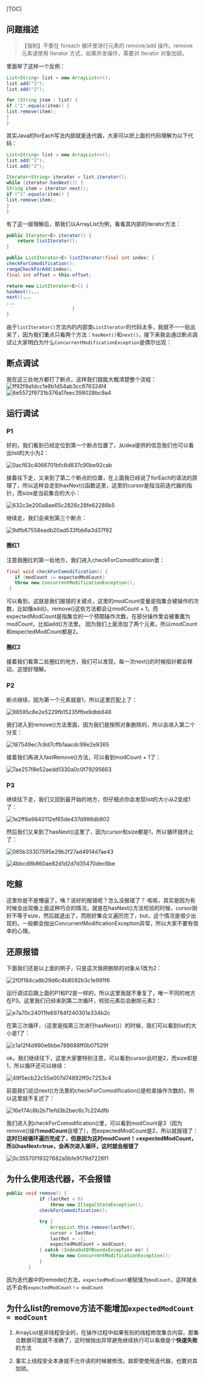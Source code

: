 [TOC]
## 问题描述
> 【强制】不要在 foreach 循环里进行元素的 remove/add 操作。remove 元素请使用 Iterator 方式，如果并发操作，需要对 Iterator 对象加锁。

里面举了这样一个反例：
```java
List<String> list = new ArrayList<>();
list.add("1");
list.add("2");

for (String item : list) {
if ("1".equals(item)) {
list.remove(item);
}
}
```
其实Java的forEach写法内部就是迭代器，大家可以把上面的代码理解为以下代码：
```java
List<String> list = new ArrayList<>();
list.add("1");
list.add("2");

Iterator<String> iterator = list.iterator();
while (iterator.hasNext()) {
String item = iterator.next();
if ("1".equals(item)) {
list.remove(item);
}
}
```
有了这一层理解后，那我们以ArrayList为例，看看其内部的iterator方法：
```java
public Iterator<E> iterator() {
    return listIterator();
}

public ListIterator<E> listIterator(final int index) {
checkForComodification();
rangeCheckForAdd(index);
final int offset = this.offset;

return new ListIterator<E>() {
hasNext()...
next()...
...
                        }
}
```
由于`listIterator()`方法内的内部类`ListIterator`的代码太多，我就不一一贴出来了，因为我们重点只看两个方法：`hasNext()`和`next()`，接下来我会通过断点调试让大家明白为什么`ConcurrentModificationException`是偶尔出现：
## 断点调试
我在这三处地方都打了断点，这样我们就能大概清楚整个流程：
![ff92f9a1dcc1e8b1d54ab3cc876324f4](Java·ConcurrentModificationException的具体原因.resources/1_2.png)
![6e5572f9731b376a17eec398028bc9a4](Java·ConcurrentModificationException的具体原因.resources/1_14.png)

## 运行调试
### P1
好的，我们看到已经定位到第一个断点位置了，从idea提供的信息我们也可以看出list的大小为2：

![0acf63c4066701bfc6d837c90be92cab](Java·ConcurrentModificationException的具体原因.resources/1_6.png)

接着往下走，又来到了第二个断点的位置，在上面我已经说了forEach的语法的原理了，所以这样会走到haxNext()函数这里，这里的cursor是指当前迭代器的指针，而size是当前集合的大小：

![632c3e200a8ae65c2826c28fe62286b5](Java·ConcurrentModificationException的具体原因.resources/1_13.png)

继续走，我们会来到第三个断点：

![9dfb67558eadb20ad533fbb6a3d37f92](Java·ConcurrentModificationException的具体原因.resources/1_3.png)

#### 圈红1

注意我圈红的第一处地方，我们进入checkForComodification里：
```java
final void checkForComodification() {
   if (modCount != expectedModCount)
   throw new ConcurrentModificationException();
 }
```
可以看到，这就是我们报错的关键点，这里的modCount变量是指集合被操作的次数，比如像add()、remove()这些方法都会让modCount + 1，而expectedModCount是指集合的一个预期操作次数，在部分操作里会被重置为modCount，比如add()方法里。
因为我们上面添加了两个元素，所以modCount和expectedModCount都是2。

#### 圈红2

接着我们看第二处圈红的地方，我们可以发现，每一次next()的时候指针都会移动，这很好理解。

### P2

断点继续，因为第一个元素就是1，所以这里匹配上了：

![98595c8e2e5229fb15235ffbe9dbb648](Java·ConcurrentModificationException的具体原因.resources/1_8.png)

我们进入到remove()方法里面，因为我们是按照对象删除的，所以会进入第二个分支：

![187549ec7c8d7cffb1aacdc99e2e9365](Java·ConcurrentModificationException的具体原因.resources/1_12.png)

接着我们再进入fastRemove()方法，可以看到modCount + 1了：

![7ae257f8e52aedd1330a0c0f79295663](Java·ConcurrentModificationException的具体原因.resources/1_1.png)

### P3
继续往下走，我们又回到最开始的地方，但仔细点你会发现list的大小从2变成1了：

![1e2ff8a9840112ef65de437d998db802](Java·ConcurrentModificationException的具体原因.resources/1_10.png)

然后我们又来到了hasNext()这里了，因为cursor和size都是1，所以循环就终止了：

![065b33307595e29b2f27ad4914d7ae43](Java·ConcurrentModificationException的具体原因.resources/1_11.png)

![4bbcd9b860ae82d1d2d7d35470dec6be](Java·ConcurrentModificationException的具体原因.resources/1.png)

## 吃鲸

这里你是不是懵逼了，咦？说好的报错呢？怎么没报错了？
咳咳，其实是因为有时候会出现像上面这种巧合的情况，就是在hasNext()方法校验的时候，cursor刚好不等于size，然后就退出了，而刚好集合又遍历完了，but，这个情况是很少出现的，一般都会抛出ConcurrentModificationException异常，所以大家不要有侥幸的心理。


## 还原报错
下面我们还是以上面的例子，只是这次我把删除的对象从1改为2：

![2f0f184ca8b29d6c4b8592b3c1e991f6](Java·ConcurrentModificationException的具体原因.resources/1_9.png)

运行调试后跟上面的P1和P2是一样的，所以这里我就不重复了，唯一不同的地方在P3。这里我们已经来到第二次循环，校验元素后会删除元素2：

![e7a70c24011fe69784f240301e334b2c](Java·ConcurrentModificationException的具体原因.resources/1_7.png)

在第三次循环，（这里是指第三次进行hasNext()）的时候，我们可以看到list的大小是1了：

![c1a12f4d990e6bbe788688ff0b07529f](Java·ConcurrentModificationException的具体原因.resources/1_15.png)

ok，我们继续往下，这里大家要特别注意，可以看到cursor此时是2，而size却是1，所以循环还可以继续：

![49f5ecb22c55e007d74892ff0c7253c4](Java·ConcurrentModificationException的具体原因.resources/1_16.png)

前面我们说过next()方法里的checkForComodification()是检查操作次数的，所以这里就不复述了：

![16e174c8b2b71efd3b2bec6c7c224dfb](Java·ConcurrentModificationException的具体原因.resources/1_4.png)

我们进入到checkForComodification()里，可以看到modCount是3（因为remove()操作**modCount**自增了），而expectedModCount是2，所以就报错了：
**这时已经循环遍历完成了，但是因为这时modCount！=expectedModCount，所以hasNext=true，会再次进入循环，这时就会报错了**

![0c35570f19327682a5bfe9179d7226f1](Java·ConcurrentModificationException的具体原因.resources/1_5.png)


## 为什么使用迭代器，不会报错
```java
public void remove() {
            if (lastRet < 0)
                throw new IllegalStateException();
            checkForComodification();

            try {
                ArrayList.this.remove(lastRet);
                cursor = lastRet;
                lastRet = -1;
                expectedModCount = modCount;
            } catch (IndexOutOfBoundsException ex) {
                throw new ConcurrentModificationException();
            }
        }
```
因为迭代器中的remode()方法，`expectedModCount`被赋值为`modCount`，这样就永远不会有`expectedModCount！= modCount`

## 为什么list的remove方法不能增加`expectedModCount = modCount`

1. ArrayList是非线程安全的，在操作过程中如果有别的线程修改集合内容，那集合数据可能就不准确了，这时候抛出异常避免继续执行可以看做是个**快速失败**的方法

2. 事实上线程安全本身就不允许读的时候被修改。故即使使用迭代器，也要对其加锁。
